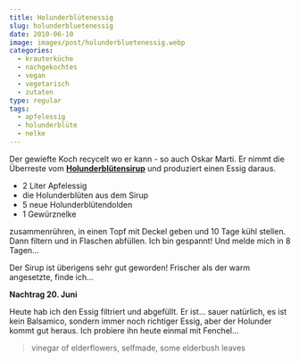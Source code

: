 ```yaml
---
title: Holunderblütenessig
slug: holunderbluetenessig
date: 2010-06-10
image: images/post/holunderbluetenessig.webp
categories: 
  - krauterküche
  - nachgekochtes
  - vegan
  - vegetarisch
  - zutaten
type: regular
tags: 
  - apfelessig
  - holunderblüte
  - nelke
---
```


Der gewiefte Koch recycelt wo er kann - so auch Oskar Marti. Er nimmt die Überreste vom **[Holunderblütensirup](../holunderblueten-sirup)** und produziert einen Essig daraus.

* 2 Liter Apfelessig 
* die Holunderblüten aus dem Sirup 
* 5 neue Holunderblütendolden 
* 1 Gewürznelke

zusammenrühren, in einen Topf mit Deckel geben und 10 Tage kühl stellen. Dann filtern und in Flaschen abfüllen. Ich bin gespannt! Und melde mich in 8 Tagen...

Der Sirup ist überigens sehr gut geworden! Frischer als der warm angesetzte, finde ich...

**Nachtrag 20. Juni** 

Heute hab ich den Essig filtriert und abgefüllt. Er ist... sauer natürlich, es ist kein Balsamico, sondern immer noch richtiger Essig, aber der Holunder kommt gut heraus. Ich probiere ihn heute einmal mit Fenchel...

> vinegar of elderflowers, selfmade, some elderbush leaves